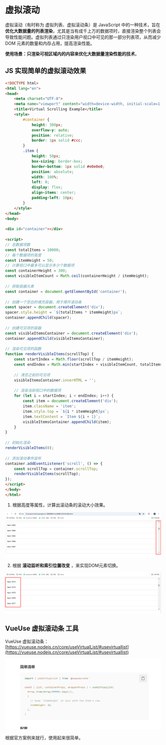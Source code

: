 # 虚拟滚动

虚拟滚动（有时称为 虚拟列表、虚拟滚动条）是 JavaScript 中的一种技术，旨在**优化大数据量的列表渲染**，尤其是当有成千上万的数据项时，直接渲染整个列表会导致性能问题。虚拟列表通过只渲染用户视口中可见的那一部分列表项，从而减少 DOM 元素的数量和内存占用，提高渲染性能。

**使用场景：只渲染可视区域内的内容来优化大数据量渲染性能的技术**。

## JS 实现简单的虚拟滚动效果

```html
<!DOCTYPE html>
<html lang="en">
<head>
    <meta charset="UTF-8">
    <meta name="viewport" content="width=device-width, initial-scale=1.0">
    <title>Virtual Scrolling Example</title>
    <style>
        #container {
            height: 300px;
            overflow-y: auto;
            position: relative;
            border: 1px solid #ccc;
        }
        .item {
            height: 50px;
            box-sizing: border-box;
            border-bottom: 1px solid #e0e0e0;
            position: absolute;
            width: 100%;
            left: 0;
            display: flex;
            align-items: center;
            padding-left: 10px;
        }
    </style>
</head>
<body>

<div id="container"></div>

<script>
// 总数据项数
const totalItems = 10000;
// 每个数据项的高度
const itemHeight = 50;
// 计算视口中最多可以显示多少个数据项
const containerHeight = 300;
const visibleItemCount = Math.ceil(containerHeight / itemHeight);

// 获取容器元素
const container = document.getElementById('container');

// 创建一个空白的填充容器，用于撑开滚动条
const spacer = document.createElement('div');
spacer.style.height = `${totalItems * itemHeight}px`;
container.appendChild(spacer);

// 创建可见项的容器
const visibleItemsContainer = document.createElement('div');
container.appendChild(visibleItemsContainer);

// 渲染可见项的函数
function renderVisibleItems(scrollTop) {
    const startIndex = Math.floor(scrollTop / itemHeight);
    const endIndex = Math.min(startIndex + visibleItemCount, totalItems);

    // 清空之前的可见项
    visibleItemsContainer.innerHTML = '';

    // 渲染当前视口中的数据项
    for (let i = startIndex; i < endIndex; i++) {
        const item = document.createElement('div');
        item.className = 'item';
        item.style.top = `${i * itemHeight}px`;
        item.textContent = `Item ${i + 1}`;
        visibleItemsContainer.appendChild(item);
    }
}

// 初始化渲染
renderVisibleItems(0);

// 添加滚动事件监听
container.addEventListener('scroll', () => {
    const scrollTop = container.scrollTop;
    renderVisibleItems(scrollTop);
});
</script>
</body>
</html>
```

1. 根据高度等属性，计算出滚动条的滚动大小效果。

![image-20240904140033136](https://raw.githubusercontent.com/xupengboo/xupengboo-picture/main/img/image-20240904140033136.png)

2. 根据 **滚动监听和索引位置改变** ，来实现DOM元素切换。

![image-20240904140326919](https://raw.githubusercontent.com/xupengboo/xupengboo-picture/main/img/image-20240904140326919.png)



## VueUse 虚拟滚动条 工具

VueUse 虚拟滚动条：[https://vueuse.nodejs.cn/core/useVirtualList/#usevirtuallist](https://vueuse.nodejs.cn/core/useVirtualList/#usevirtuallist)

![image-20240904135408561](https://raw.githubusercontent.com/xupengboo/xupengboo-picture/main/img/image-20240904135408561.png)

根据官方案例来就行，使用起来很简单。

